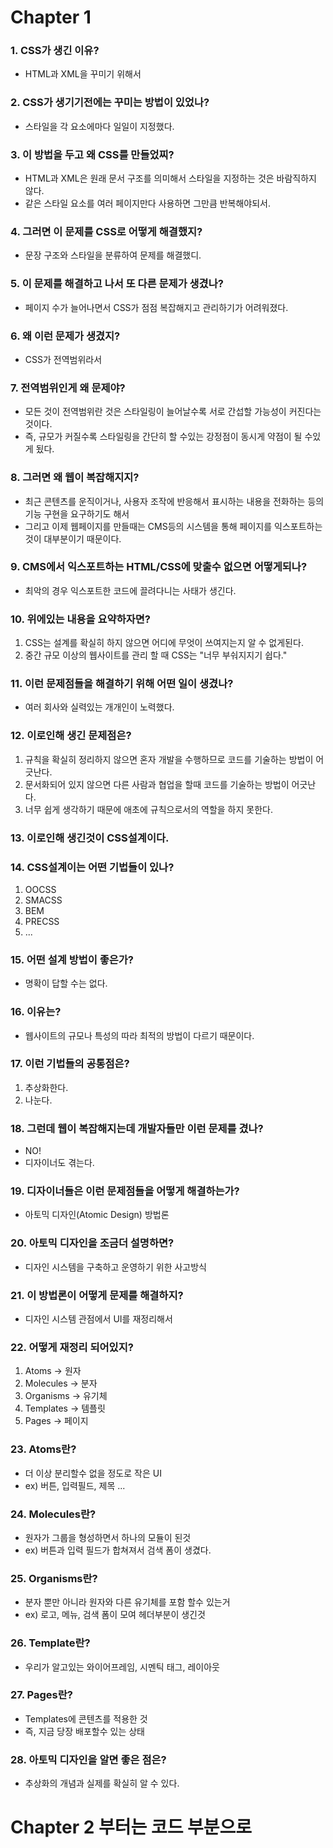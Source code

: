 # Chapter 1
### 1. CSS가 생긴 이유?
 - HTML과 XML을 꾸미기 위해서

### 2. CSS가 생기기전에는 꾸미는 방법이 있었나?
 - 스타일을 각 요소에마다 일일이 지정했다.

### 3. 이 방법을 두고 왜 CSS를 만들었찌?
 - HTML과 XML은 원래 문서 구조를 의미해서 스타일을 지정하는 것은 바람직하지 않다.
  - 같은 스타일 요소를 여러 페이지만다 사용하면 그만큼 반복해야되서.

### 4. 그러면 이 문제를 CSS로 어떻게 해결했지?
 - 문장 구조와 스타일을 분류하여 문제를 해결했디.

### 5. 이 문제를 해결하고 나서 또 다른 문제가 생겼나?
 - 페이지 수가 늘어나면서 CSS가 점점 복잡해지고 관리하기가 어려워졌다.

### 6. 왜 이런 문제가 생겼지?
 - CSS가 전역범위라서

### 7. 전역범위인게 왜 문제야?
 - 모든 것이 전역범위란 것은 스타일링이 늘어날수록 서로 간섭할 가능성이 커진다는 것이다.
 - 즉, 규모가 커질수록 스타일링을 간단히 할 수있는 강정점이 동시게 약점이 될 수있게 됬다.

### 8. 그러면 왜 웹이 복잡해지지?
 - 최근 콘텐츠를 운직이거나, 사용자 조작에 반응해서 표시하는 내용을 전화하는 등의 기능 구현을 요구하기도 해서
 - 그리고 이제 웹페이지를 만들때는 CMS등의 시스템을 통해 페이지를 익스포트하는 것이 대부분이기 때문이다.

### 9. CMS에서 익스포트하는 HTML/CSS에 맞출수 없으면 어떻게되나?
 - 최악의 경우 익스포트한 코드에 끌려다니는 사태가 생긴다.

### 10. 위에있는 내용을 요약하자면?
 1. CSS는 설계를 확실히 하지 않으면 어디에 무엇이 쓰여지는지 알 수 없게된다.
 2. 중간 규모 이상의 웹사이트를 관리 할 때 CSS는 "너무 부숴지지기 쉽다."

### 11. 이런 문제점들을 해결하기 위해 어떤 일이 생겼나?
 - 여러 회사와 실력있는 개개인이 노력했다.

### 12. 이로인해 생긴 문제점은?
 1. 규칙을 확실히 정리하지 않으면 혼자 개발을 수행하므로 코드를 기술하는 방법이 어긋난다.
 2. 문서화되어 있지 않으면 다른 사람과 협업을 할때 코드를 기술하는 방법이 어긋난다.
 3. 너무 쉽게 생각하기 때문에 애초에 규칙으로서의 역할을 하지 못한다.

### 13. 이로인해 생긴것이 CSS설계이다.

### 14. CSS설계이는 어떤 기법들이 있나?
  1. OOCSS
  2. SMACSS
  3. BEM
  4. PRECSS
  5. ...

### 15. 어떤 설계 방법이 좋은가?
  - 명확이 답할 수는 없다.

### 16. 이유는?
  - 웹사이트의 규모나 특성의 따라 최적의 방법이 다르기 때문이다.

### 17. 이런 기법들의 공통점은?
  1. 추상화한다.
  2. 나눈다.

### 18. 그런데 웹이 복잡해지는데 개발자들만 이런 문제를 겼나?
  - NO!
  - 디자이너도 겪는다.

### 19. 디자이너들은 이런 문제점들을 어떻게 해결하는가?
  - 아토믹 디자인(Atomic Design) 방법론

### 20. 아토믹 디자인을 조금더 설명하면?
  - 디자인 시스템을 구축하고 운영하기 위한 사고방식

### 21. 이 방법론이 어떻게 문제를 해결하지?
  - 디자인 시스템 관점에서 UI를 재정리해서

### 22. 어떻게 재정리 되어있지?
  1. Atoms -> 원자
  2. Molecules -> 분자
  3. Organisms -> 유기체
  4. Templates -> 템플릿
  5. Pages -> 페이지

### 23. Atoms란?
  - 더 이상 분리할수 없을 정도로 작은 UI
  - ex) 버튼, 입력필드, 제목 ...

### 24. Molecules란?
  - 원자가 그룹을 형성하면서 하나의 모듈이 된것
  - ex) 버튼과 입력 필드가 합쳐져서 검색 폼이 생겼다.

### 25. Organisms란?
  - 분자 뿐만 아니라 원자와 다른 유기체를 포함 할수 있는거
  - ex) 로고, 메뉴, 검색 폼이 모여 헤더부분이 생긴것

### 26. Template란?
  - 우리가 알고있는 와이어프레임, 시멘틱 태그, 레이아웃

### 27. Pages란?
  - Templates에 콘텐츠를 적용한 것
  - 즉, 지금 당장 배포할수 있는 상태

### 28. 아토믹 디자인을 알면 좋은 점은?
  - 추상화의 개념과 실제를 확실히 알 수 있다.

# Chapter 2 부터는 코드 부분으로